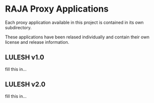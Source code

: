 # RAJA Proxy Applications

Each proxy application available in this project is contained in its
own subdirectory. 

These applications have been relased individually and contain their own 
license and release information.

## LULESH v1.0

fill this in...

## LULESH v2.0

fill this in...
